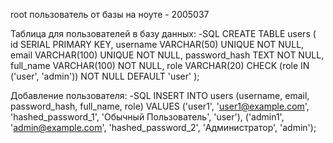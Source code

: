 root пользователь от базы на ноуте - 2005037

Таблица для пользователей в базу данных:
-SQL
CREATE TABLE users (
    id SERIAL PRIMARY KEY,
    username VARCHAR(50) UNIQUE NOT NULL,
    email VARCHAR(100) UNIQUE NOT NULL,
    password_hash TEXT NOT NULL,
    full_name VARCHAR(100) NOT NULL,
    role VARCHAR(20) CHECK (role IN ('user', 'admin')) NOT NULL DEFAULT 'user'
);

Добавление пользователя:
-SQL
INSERT INTO users (username, email, password_hash, full_name, role)
VALUES 
    ('user1', 'user1@example.com', 'hashed_password_1', 'Обычный Пользователь', 'user'),
    ('admin1', 'admin@example.com', 'hashed_password_2', 'Администратор', 'admin');
